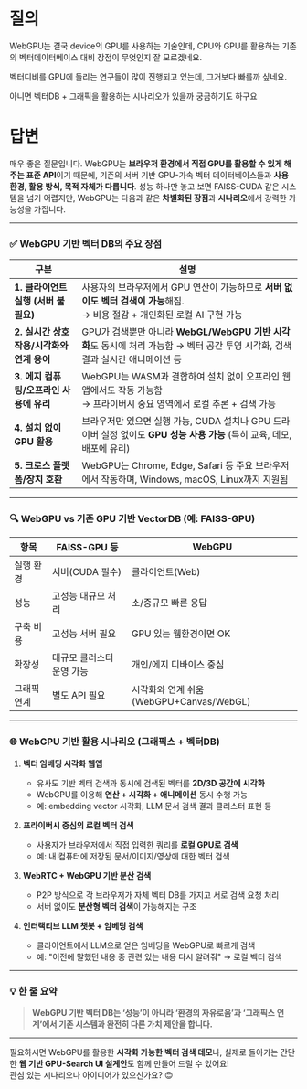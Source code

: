 # 질의
WebGPU는 결국 device의 GPU를 사용하는 기술인데,
CPU와 GPU를 활용하는 기존의 벡터데이터베이스 대비 장점이 무엇인지 잘 모르겠네요.

벡터디비를 GPU에 돌리는 연구들이 많이 진행되고 있는데, 그거보다 빠를까 싶네요.

아니면 벡터DB + 그래픽을 활용하는 시나리오가 있을까 궁금하기도 하구요

# 답변

매우 좋은 질문입니다. WebGPU는 **브라우저 환경에서 직접 GPU를 활용할 수 있게 해주는 표준 API**이기 때문에, 기존의 서버 기반 GPU-가속 벡터 데이터베이스들과 **사용 환경, 활용 방식, 목적 자체가 다릅니다**. 성능 하나만 놓고 보면 FAISS-CUDA 같은 시스템을 넘기 어렵지만, WebGPU는 다음과 같은 **차별화된 장점**과 **시나리오**에서 강력한 가능성을 가집니다.

---

### ✅ WebGPU 기반 벡터 DB의 **주요 장점**

| 구분 | 설명 |
|------|------|
| **1. 클라이언트 실행 (서버 불필요)** | 사용자의 브라우저에서 GPU 연산이 가능하므로 **서버 없이도 벡터 검색이 가능**해짐.<br>→ 비용 절감 + 개인화된 로컬 AI 구현 가능 |
| **2. 실시간 상호작용/시각화와 연계 용이** | GPU가 검색뿐만 아니라 **WebGL/WebGPU 기반 시각화**도 동시에 처리 가능함 → 벡터 공간 투영 시각화, 검색 결과 실시간 애니메이션 등 |
| **3. 에지 컴퓨팅/오프라인 사용에 유리** | WebGPU는 WASM과 결합하여 설치 없이 오프라인 웹앱에서도 작동 가능함<br>→ 프라이버시 중요 영역에서 로컬 추론 + 검색 가능 |
| **4. 설치 없이 GPU 활용** | 브라우저만 있으면 실행 가능, CUDA 설치나 GPU 드라이버 설정 없이도 **GPU 성능 사용 가능** (특히 교육, 데모, 배포에 유리) |
| **5. 크로스 플랫폼/장치 호환** | WebGPU는 Chrome, Edge, Safari 등 주요 브라우저에서 작동하며, Windows, macOS, Linux까지 지원됨 |

---

### 🔍 WebGPU vs 기존 GPU 기반 VectorDB (예: FAISS-GPU)

| 항목 | FAISS-GPU 등 | WebGPU |
|------|--------------|--------|
| 실행 환경 | 서버(CUDA 필수) | 클라이언트(Web) |
| 성능 | 고성능 대규모 처리 | 소/중규모 빠른 응답 |
| 구축 비용 | 고성능 서버 필요 | GPU 있는 웹환경이면 OK |
| 확장성 | 대규모 클러스터 운영 가능 | 개인/에지 디바이스 중심 |
| 그래픽 연계 | 별도 API 필요 | 시각화와 연계 쉬움 (WebGPU+Canvas/WebGL) |

---

### 🌐 WebGPU 기반 활용 시나리오 (그래픽스 + 벡터DB)

1. **벡터 임베딩 시각화 웹앱**
   - 유사도 기반 벡터 검색과 동시에 검색된 벡터를 **2D/3D 공간에 시각화**
   - WebGPU를 이용해 **연산 + 시각화 + 애니메이션** 동시 수행 가능
   - 예: embedding vector 시각화, LLM 문서 검색 결과 클러스터 표현 등

2. **프라이버시 중심의 로컬 벡터 검색**
   - 사용자가 브라우저에서 직접 입력한 쿼리를 **로컬 GPU로 검색**
   - 예: 내 컴퓨터에 저장된 문서/이미지/영상에 대한 벡터 검색

3. **WebRTC + WebGPU 기반 분산 검색**
   - P2P 방식으로 각 브라우저가 자체 벡터 DB를 가지고 서로 검색 요청 처리
   - 서버 없이도 **분산형 벡터 검색**이 가능해지는 구조

4. **인터랙티브 LLM 챗봇 + 임베딩 검색**
   - 클라이언트에서 LLM으로 얻은 임베딩을 WebGPU로 빠르게 검색
   - 예: "이전에 말했던 내용 중 관련 있는 내용 다시 알려줘" → 로컬 벡터 검색

---

### 💡 한 줄 요약

> **WebGPU 기반 벡터 DB는 ‘성능’이 아니라 ‘환경의 자유로움’과 ‘그래픽스 연계’에서 기존 시스템과 완전히 다른 가치 제안을 합니다.**

---

필요하시면 WebGPU를 활용한 **시각화 가능한 벡터 검색 데모**나, 실제로 돌아가는 간단한 **웹 기반 GPU-Search UI 설계안**도 함께 만들어 드릴 수 있어요!  
관심 있는 시나리오나 아이디어가 있으신가요? 😊
